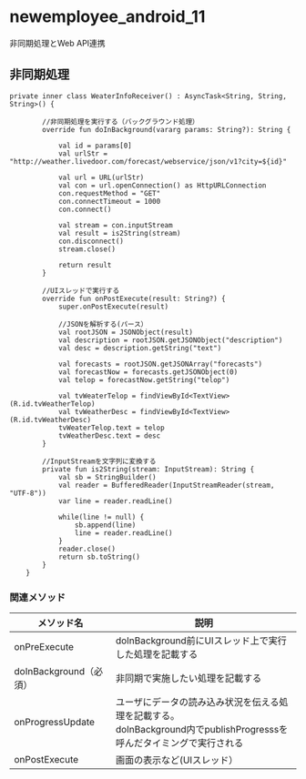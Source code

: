 # newemployee_android_11
非同期処理とWeb API連携

## 非同期処理

```
private inner class WeaterInfoReceiver() : AsyncTask<String, String, String>() {

        //非同期処理を実行する（バックグラウンド処理）
        override fun doInBackground(vararg params: String?): String {

            val id = params[0]
            val urlStr = "http://weather.livedoor.com/forecast/webservice/json/v1?city=${id}"

            val url = URL(urlStr)
            val con = url.openConnection() as HttpURLConnection
            con.requestMethod = "GET"
            con.connectTimeout = 1000
            con.connect()

            val stream = con.inputStream
            val result = is2String(stream)
            con.disconnect()
            stream.close()

            return result
        }

        //UIスレッドで実行する
        override fun onPostExecute(result: String?) {
            super.onPostExecute(result)

            //JSONを解析する(パース）
            val rootJSON = JSONObject(result)
            val description = rootJSON.getJSONObject("description")
            val desc = description.getString("text")

            val forecasts = rootJSON.getJSONArray("forecasts")
            val forecastNow = forecasts.getJSONObject(0)
            val telop = forecastNow.getString("telop")

            val tvWeaterTelop = findViewById<TextView>(R.id.tvWeatherTelop)
            val tvWeatherDesc = findViewById<TextView>(R.id.tvWeatherDesc)
            tvWeaterTelop.text = telop
            tvWeatherDesc.text = desc
        }

        //InputStreamを文字列に変換する
        private fun is2String(stream: InputStream): String {
            val sb = StringBuilder()
            val reader = BufferedReader(InputStreamReader(stream, "UTF-8"))
            var line = reader.readLine()

            while(line != null) {
                sb.append(line)
                line = reader.readLine()
            }
            reader.close()
            return sb.toString()
        }
    }
 ```
 
 ### 関連メソッド
 
 | メソッド名　| 説明 |
 |---|---|
 | onPreExecute | doInBackground前にUIスレッド上で実行した処理を記載する|
 | doInBackground（必須） | 非同期で実施したい処理を記載する|
 | onProgressUpdate | ユーザにデータの読み込み状況を伝える処理を記載する。<br>doInBackground内でpublishProgresssを呼んだタイミングで実行される|
 | onPostExecute | 画面の表示など(UIスレッド） |

 
